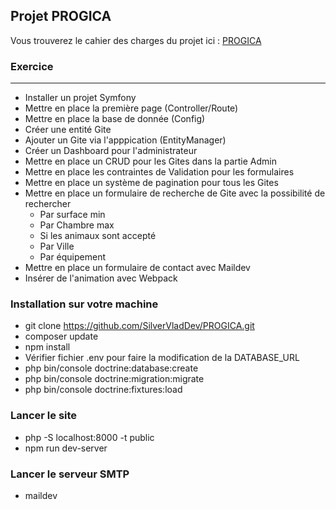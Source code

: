 ## Projet PROGICA

Vous trouverez le cahier des charges du projet ici :
[PROGICA](https://afpa-tethys.scenari.eu/RessourcesResw/MTQwMDg5NQ==_1611215438316/co/techSupport.xhtml)

### Exercice
---
- Installer un projet Symfony
- Mettre en place la première page (Controller/Route)
- Mettre en place la base de donnée (Config)
- Créer une entité Gite
- Ajouter un Gite via l'apppication (EntityManager)
- Créer un Dashboard pour l'administrateur
- Mettre en place un CRUD pour les Gites dans la partie Admin
- Mettre en place les contraintes de Validation pour les formulaires
- Mettre en place un système de pagination pour tous les Gites
- Mettre en place un formulaire de recherche de Gite avec la possibilité de rechercher
     - Par surface min
     - Par Chambre max
     - Si les animaux sont accepté 
     - Par Ville
     - Par équipement 
- Mettre en place un formulaire de contact avec Maildev
- Insérer de l'animation avec Webpack

### Installation sur votre machine
- git clone https://github.com/SilverVladDev/PROGICA.git
- composer update
- npm install
- Vérifier fichier .env pour faire la modification de la DATABASE_URL
- php bin/console doctrine:database:create
- php bin/console doctrine:migration:migrate
- php bin/console doctrine:fixtures:load

### Lancer le site
- php -S localhost:8000 -t public
- npm run dev-server

### Lancer le serveur SMTP
- maildev
